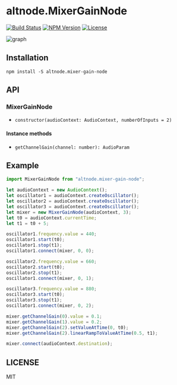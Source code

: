 # altnode.MixerGainNode
[![Build Status](http://img.shields.io/travis/altnode/mixer-gain-node.svg?style=flat-square)](https://travis-ci.org/altnode/mixer-gain-node)
[![NPM Version](http://img.shields.io/npm/v/altnode.mixer-gain-node.svg?style=flat-square)](https://www.npmjs.org/package/altnode.mixer-gain-node)
[![License](http://img.shields.io/badge/license-MIT-brightgreen.svg?style=flat-square)](http://mohayonao.mit-license.org/)

![graph](https://github.com/altnode/mixer-gain-node/wiki/images/mixer-gain-node.png)

## Installation

```
npm install -S altnode.mixer-gain-node
```

## API
### MixerGainNode
- `constructor(audioContext: AudioContext, numberOfInputs = 2)`

#### Instance methods
- `getChannelGain(channel: number): AudioParam`

## Example

```js
import MixerGainNode from "altnode.mixer-gain-node";

let audioContext = new AudioContext();
let oscillator1 = audioContext.createOscillator();
let oscillator2 = audioContext.createOscillator();
let oscillator3 = audioContext.createOscillator();
let mixer = new MixerGainNode(audioContext, 3);
let t0 = audioContext.currentTime;
let t1 = t0 + 5;

oscillator1.frequency.value = 440;
oscillator1.start(t0);
oscillator1.stop(t1);
oscillator1.connect(mixer, 0, 0);

oscillator2.frequency.value = 660;
oscillator2.start(t0);
oscillator2.stop(t1);
oscillator1.connect(mixer, 0, 1);

oscillator3.frequency.value = 880;
oscillator3.start(t0);
oscillator3.stop(t1);
oscillator1.connect(mixer, 0, 2);

mixer.getChannelGain(0).value = 0.1;
mixer.getChannelGain(1).value = 0.2;
mixer.getChannelGain(2).setValueAtTime(0, t0);
mixer.getChannelGain(2).linearRampToValueAtTime(0.5, t1);

mixer.connect(audioContext.destination);
```

## LICENSE
MIT
